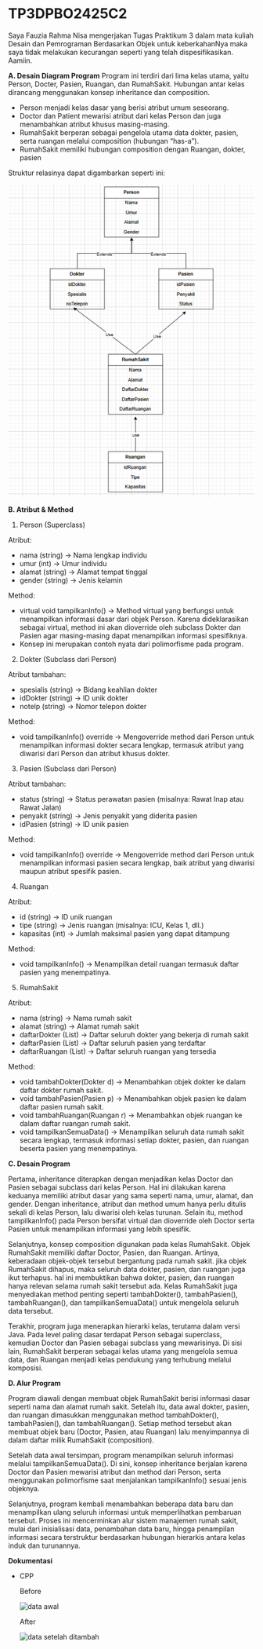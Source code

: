 # TP3DPBO2425C2

Saya Fauzia Rahma Nisa mengerjakan Tugas Praktikum 3 dalam mata kuliah Desain dan Pemrograman Berdasarkan Objek untuk keberkahanNya maka saya tidak melakukan kecurangan seperti yang telah dispesifikasikan. Aamiin.

**A. Desain Diagram Program**
Program ini terdiri dari lima kelas utama, yaitu Person, Docter, Pasien, Ruangan, dan RumahSakit. Hubungan antar kelas dirancang menggunakan konsep inheritance dan composition.
- Person menjadi kelas dasar yang berisi atribut umum seseorang.
- Doctor dan Patient mewarisi atribut dari kelas Person dan juga menambahkan atribut khusus masing-masing.
- RumahSakit berperan sebagai pengelola utama data dokter, pasien, serta ruangan melalui composition (hubungan “has-a”).
- RumahSakit memiliki hubungan composition dengan Ruangan, dokter, pasien  

Struktur relasinya dapat digambarkan seperti ini:

![Diagram](diagram.png)

**B. Atribut & Method**
1. Person (Superclass)

Atribut:
- nama (string) → Nama lengkap individu
- umur (int) → Umur individu
- alamat (string) → Alamat tempat tinggal
- gender (string) → Jenis kelamin

Method:

- virtual void tampilkanInfo() → Method virtual yang berfungsi untuk menampilkan informasi dasar dari objek Person.
  Karena dideklarasikan sebagai virtual, method ini akan dioverride oleh subclass Dokter dan Pasien agar masing-masing dapat menampilkan informasi spesifiknya.
- Konsep ini merupakan contoh nyata dari polimorfisme pada program.

2. Dokter (Subclass dari Person)
   
Atribut tambahan:

- spesialis (string) → Bidang keahlian dokter
- idDokter (string) → ID unik dokter
- notelp (string) → Nomor telepon dokter

Method:

- void tampilkanInfo() override → Mengoverride method dari Person untuk menampilkan informasi dokter secara lengkap, termasuk atribut yang diwarisi dari Person dan atribut khusus dokter.

3. Pasien (Subclass dari Person)
   
Atribut tambahan:

- status (string) → Status perawatan pasien (misalnya: Rawat Inap atau Rawat Jalan)
- penyakit (string) → Jenis penyakit yang diderita pasien
- idPasien (string) → ID unik pasien

Method:

- void tampilkanInfo() override → Mengoverride method dari Person untuk menampilkan informasi pasien secara lengkap, baik atribut yang diwarisi maupun atribut spesifik pasien.

4. Ruangan
   
Atribut:

- id (string) → ID unik ruangan
- tipe (string) → Jenis ruangan (misalnya: ICU, Kelas 1, dll.)
- kapasitas (int) → Jumlah maksimal pasien yang dapat ditampung

Method:

- void tampilkanInfo() → Menampilkan detail ruangan termasuk daftar pasien yang menempatinya.

5. RumahSakit
   
Atribut:

- nama (string) → Nama rumah sakit
- alamat (string) → Alamat rumah sakit
- daftarDokter (List<Dokter>) → Daftar seluruh dokter yang bekerja di rumah sakit
- daftarPasien (List<Pasien>) → Daftar seluruh pasien yang terdaftar
- daftarRuangan (List<Ruangan>) → Daftar seluruh ruangan yang tersedia

Method:

- void tambahDokter(Dokter d) → Menambahkan objek dokter ke dalam daftar dokter rumah sakit.
- void tambahPasien(Pasien p) → Menambahkan objek pasien ke dalam daftar pasien rumah sakit.
- void tambahRuangan(Ruangan r) → Menambahkan objek ruangan ke dalam daftar ruangan rumah sakit.
- void tampilkanSemuaData() → Menampilkan seluruh data rumah sakit secara lengkap, termasuk informasi setiap dokter, pasien, dan ruangan beserta pasien yang menempatinya.

**C. Desain Program**

  Pertama, inheritance diterapkan dengan menjadikan kelas Doctor dan Pasien sebagai subclass dari kelas Person. Hal ini dilakukan karena keduanya memiliki atribut dasar yang sama seperti nama, umur, alamat, dan gender. Dengan inheritance, atribut dan method umum hanya perlu ditulis sekali di kelas Person, lalu diwarisi oleh kelas turunan. Selain itu, method tampilkanInfo() pada Person bersifat virtual dan dioverride oleh Doctor serta Pasien untuk menampilkan informasi yang lebih spesifik. 

  Selanjutnya, konsep composition digunakan pada kelas RumahSakit. Objek RumahSakit memiliki daftar Doctor, Pasien, dan Ruangan. Artinya, keberadaan objek-objek tersebut bergantung pada rumah sakit. jika objek RumahSakit dihapus, maka seluruh data dokter, pasien, dan ruangan juga ikut terhapus. hal ini membuktikan bahwa dokter, pasien, dan ruangan hanya relevan selama rumah sakit tersebut ada. Kelas RumahSakit juga menyediakan method penting seperti tambahDokter(), tambahPasien(), tambahRuangan(), dan tampilkanSemuaData() untuk mengelola seluruh data tersebut.

  Terakhir, program juga menerapkan hierarki kelas, terutama dalam versi Java. Pada level paling dasar terdapat Person sebagai superclass, kemudian Doctor dan Pasien sebagai subclass yang mewarisinya. Di sisi lain, RumahSakit berperan sebagai kelas utama yang mengelola semua data, dan Ruangan menjadi kelas pendukung yang terhubung melalui komposisi.
  
**D. Alur Program**

  Program diawali dengan membuat objek RumahSakit berisi informasi dasar seperti nama dan alamat rumah sakit. Setelah itu, data awal dokter, pasien, dan ruangan dimasukkan menggunakan method tambahDokter(), tambahPasien(), dan tambahRuangan(). Setiap method tersebut akan membuat objek baru (Doctor, Pasien, atau Ruangan) lalu menyimpannya di dalam daftar milik RumahSakit (composition).

  Setelah data awal tersimpan, program menampilkan seluruh informasi melalui tampilkanSemuaData(). Di sini, konsep inheritance berjalan karena Doctor dan Pasien mewarisi atribut dan method dari Person, serta menggunakan polimorfisme saat menjalankan tampilkanInfo() sesuai jenis objeknya.

  Selanjutnya, program kembali menambahkan beberapa data baru dan menampilkan ulang seluruh informasi untuk memperlihatkan pembaruan tersebut. Proses ini mencerminkan alur sistem manajemen rumah sakit, mulai dari inisialisasi data, penambahan data baru, hingga penampilan informasi secara terstruktur berdasarkan hubungan hierarkis antara kelas induk dan turunannya.

**Dokumentasi**
- CPP
  
  Before

  ![data awal](CPP/cpp_before.png)

  After

  ![data setelah ditambah](CPP/cpp_after.png)
